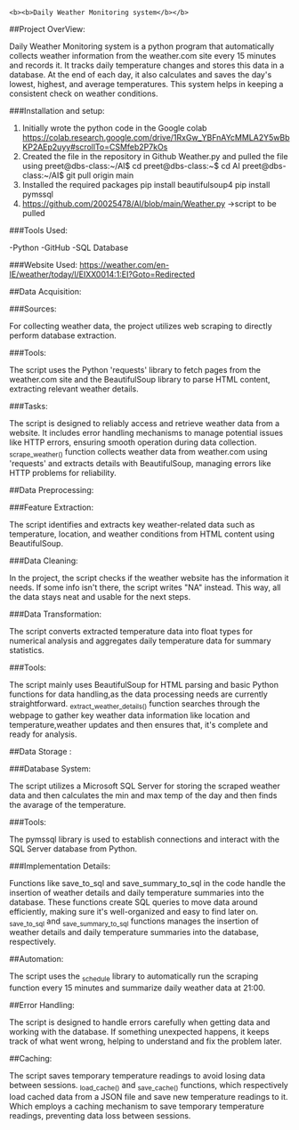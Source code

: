                                                                                <b><b>Daily Weather Monitoring system</b></b>
                                                            
                                                        
##Project OverView:

Daily Weather Monitoring system is a python program that automatically collects weather information from the weather.com site every 15 minutes and records it. It tracks daily temperature changes and stores this data in a database. At the end of each day, it also calculates and saves the day's lowest, highest, and average temperatures. This system helps in keeping a consistent check on weather conditions.

###Installation and setup:

1. Initially wrote the python code in the Google colab
   https://colab.research.google.com/drive/1RxGw_YBFnAYcMMLA2Y5wBbKP2AEp2uyy#scrollTo=CSMfeb2P7kOs
3. Created the file in the repository in Github Weather.py and pulled the file using
   preet@dbs-class:~/AI$ cd
   preet@dbs-class:~$ cd AI
   preet@dbs-class:~/AI$ git pull origin main
4. Installed the required packages
   pip install beautifulsoup4
   pip install pymssql
5. https://github.com/20025478/AI/blob/main/Weather.py  ->script to be pulled

###Tools Used:

-Python
-GitHub
-SQL Database

###Website Used:
https://weather.com/en-IE/weather/today/l/EIXX0014:1:EI?Goto=Redirected

##Data Acquisition:

###Sources:

For collecting weather data, the project utilizes web scraping to directly perform database extraction.

###Tools:

The script uses the Python 'requests' library to fetch pages from the weather.com site and the BeautifulSoup library to parse HTML content, extracting relevant weather details.

###Tasks:

The script is designed to reliably access and retrieve weather data from a website. It includes error handling mechanisms to manage potential issues like HTTP errors, ensuring smooth operation during data collection.
<sub>scrape_weather()</sub> function collects weather data from weather.com using 'requests' and extracts details with BeautifulSoup, managing errors like HTTP problems for reliability.


##Data Preprocessing:

###Feature Extraction:

The script identifies and extracts key weather-related data such as temperature, location, and weather conditions from HTML content using BeautifulSoup.

###Data Cleaning:

In the project, the script checks if the weather website has the information it needs. If some info isn't there, the script writes "NA" instead. This way, all the data stays neat and usable for the next steps.

###Data Transformation:

The script converts extracted temperature data into float types for numerical analysis and aggregates daily temperature data for summary statistics.

###Tools:

The script mainly uses BeautifulSoup for HTML parsing and basic Python functions for data handling,as the data processing needs are currently straightforward.
<sub>extract_weather_details()</sub> function searches through the webpage to gather key weather data information like location and temperature,weather updates and then ensures that, it's complete and ready for analysis.



##Data Storage :

###Database System:

The script utilizes a Microsoft SQL Server for storing the scraped weather data and then calculates the min and max temp of the day and then finds the avarage of the temperature.

###Tools:

The pymssql library is used to establish connections and interact with the SQL Server database from Python.

###Implementation Details:

Functions like save_to_sql and save_summary_to_sql in the code handle the insertion of weather details and daily temperature summaries into the database. These functions create SQL queries to move data around efficiently, making sure it's well-organized and easy to find later on.
<sub>save_to_sql</sub> and <sub>save_summary_to_sql</sub> functions manages the insertion of weather details and daily temperature summaries into the database, respectively.



##Automation:

The script uses the <sub>schedule</sub> library to automatically run the scraping function every 15 minutes and summarize daily weather data at 21:00.


##Error Handling:

The script is designed to handle errors carefully when getting data and working with the database. If something unexpected happens, it keeps track of what went wrong, helping to understand and fix the problem later.


##Caching:

The script saves temporary temperature readings to avoid losing data between sessions.
<sub>load_cache()</sub> and <sub>save_cache()</sub> functions, which respectively load cached data from a JSON file and save new temperature readings to it. Which employs a caching mechanism to save temporary temperature readings, preventing data loss between sessions. 
